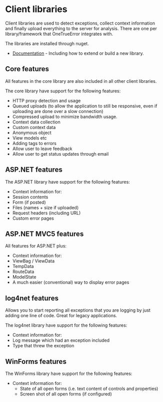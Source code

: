 Client libraries
================

Client libraries are used to detect exceptions, collect context information and finally upload everything to the server for analysis. There are one per library/framework that OneTrueError integrates with.

The libraries are installed through nuget. 

* [Documentation](http://onetrueerror.com/documentation/client) - Including how to extend or build a new library.


## Core features

All features in the core library are also included in all other client libraries.

The core library have support for the following features:

* HTTP proxy detection and usage
* Queued uploads (to allow the application to still be responsive, even if uploading are done over a slow connection)
* Compressed upload to minimize bandwidth usage.
* Context data collection
* Custom context data
 * Anonymous object
 * View models etc
* Adding tags to errors
* Allow user to leave feedback
* Allow user to get status updates through email
 
## ASP.NET features

The ASP.NET library have support for the following features:

* Context information for:
 * Session contents
 * Form (if posted)
 * Files (names + size if uploaded)
 * Request headers (including URL)
* Custom error pages

## ASP.NET MVC5 features

All features for ASP.NET plus:

* Context information for:
 * ViewBag / ViewData
 * TempData
 * RouteData
 * ModelState
* A much easier (conventional) way to display error pages

## log4net features

Allows you to start reporting all exceptions that you are logging by just adding one line of code. Great for legacy applications.

The log4net library have support for the following features:

* Context information for:
 * Log message which had an exception included
 * Type that threw the exception

## WinForms features

The WinForms library have support for the following features:

* Context information for:
  * State of all open forms (i.e. text content of controls and properties)
  * Screen shot of all open forms (if configured)
